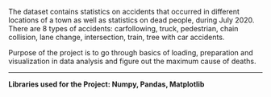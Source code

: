 The dataset contains statistics on accidents that occurred in different locations of
a town as well as statistics on dead people, during July 2020. There are 8 types of accidents:
carfollowing, truck, pedestrian, chain collision, lane change, intersection, train, tree with car
accidents.

Purpose of the project is to go through basics of loading, preparation and visualization in data analysis and figure out
the maximum cause of deaths.

---

<strong> Libraries used for the Project: Numpy, Pandas, Matplotlib </strong>
